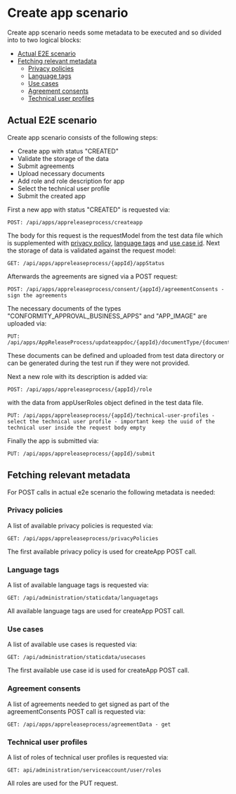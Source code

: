 ﻿# Create app scenario

Create app scenario needs some metadata to be executed and so divided into to two logical blocks:

* [Actual E2E scenario](#actual-e2e-scenario)
* [Fetching relevant metadata](#fetching-relevant-metadata)
    * [Privacy policies](#privacy-policies)
    * [Language tags](#language-tags)
    * [Use cases](#use-cases)
    * [Agreement consents](#agreement-consents)
    * [Technical user profiles](#technical-user-profiles)

## Actual E2E scenario

Create app scenario consists of the following steps:

* Create app with status "CREATED"
* Validate the storage of the data
* Submit agreements
* Upload necessary documents
* Add role and role description for app
* Select the technical user profile
* Submit the created app

First a new app with status "CREATED" is requested via:

```
POST: /api/apps/appreleaseprocess/createapp 
```

The body for this request is the requestModel from the test data file which is supplemented
with [privacy policy](#privacy-policies), [language tags](#language-tags) and [use case id](#use-cases).
Next the storage of data is validated against the request model:

```
GET: /api/apps/appreleaseprocess/{appId}/appStatus
```

Afterwards the agreements are signed via a POST request:

```
POST: /api/apps/appreleaseprocess/consent/{appId}/agreementConsents - sign the agreements
```

The necessary documents of the types "CONFORMITY_APPROVAL_BUSINESS_APPS" and "APP_IMAGE" are uploaded via:

```
PUT: /api/apps/AppReleaseProcess/updateappdoc/{appId}/documentType/{documentTypeId}/documents
```

These documents can be defined and uploaded from test data directory or can be generated during the test run if they
were not provided.

Next a new role with its description is added via:

```
POST: /api/apps/appreleaseprocess/{appId}/role
```

with the data from appUserRoles object defined in the test data file.

```
PUT: /api/apps/appreleaseprocess/{appId}/technical-user-profiles - select the technical user profile - important keep the uuid of the technical user inside the request body empty
```

Finally the app is submitted via:

```
PUT: /api/apps/appreleaseprocess/{appId}/submit
```

## Fetching relevant metadata

For POST calls in actual e2e scenario the following metadata is needed:

### Privacy policies

A list of available privacy policies is requested via:

```
GET: /api/apps/appreleaseprocess/privacyPolicies
```

The first available privacy policy is used for createApp POST call.

### Language tags

A list of available language tags is requested via:

```
GET: /api/administration/staticdata/languagetags
```

All available language tags are used for createApp POST call.

### Use cases

A list of available use cases is requested via:

```
GET: /api/administration/staticdata/usecases
```

The first available use case id is used for createApp POST call.

### Agreement consents

A list of agreements needed to get signed as part of the agreementConsents POST call is requested via:

```
GET: /api/apps/appreleaseprocess/agreementData - get 
```

### Technical user profiles

A list of roles of technical user profiles is requested via:

```
GET: api/administration/serviceaccount/user/roles
```

All roles are used for the PUT request.